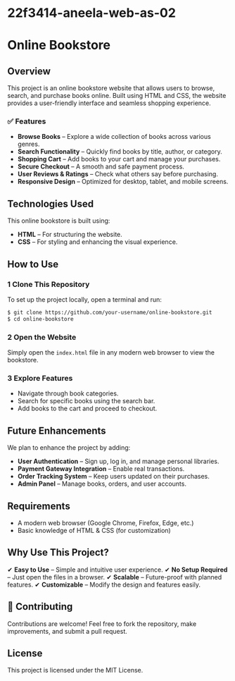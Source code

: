 # 22f3414-aneela-web-as-02
# Online Bookstore

##  Overview
This project is an online bookstore website that allows users to browse, search, and purchase books online. Built using HTML and CSS, the website provides a user-friendly interface and seamless shopping experience.

### ✅ Features
-  **Browse Books** – Explore a wide collection of books across various genres.
-  **Search Functionality** – Quickly find books by title, author, or category.
-  **Shopping Cart** – Add books to your cart and manage your purchases.
-  **Secure Checkout** – A smooth and safe payment process.
-  **User Reviews & Ratings** – Check what others say before purchasing.
-  **Responsive Design** – Optimized for desktop, tablet, and mobile screens.

##  Technologies Used
This online bookstore is built using:
- **HTML** – For structuring the website.
- **CSS** – For styling and enhancing the visual experience.

##  How to Use

### 1 Clone This Repository
To set up the project locally, open a terminal and run:
```sh
$ git clone https://github.com/your-username/online-bookstore.git
$ cd online-bookstore
```

### 2 Open the Website
Simply open the `index.html` file in any modern web browser to view the bookstore.

### 3 Explore Features
- Navigate through book categories.
- Search for specific books using the search bar.
- Add books to the cart and proceed to checkout.

##  Future Enhancements
We plan to enhance the project by adding:
-  **User Authentication** – Sign up, log in, and manage personal libraries.
-  **Payment Gateway Integration** – Enable real transactions.
-  **Order Tracking System** – Keep users updated on their purchases.
-  **Admin Panel** – Manage books, orders, and user accounts.

##  Requirements
- A modern web browser (Google Chrome, Firefox, Edge, etc.)
- Basic knowledge of HTML & CSS (for customization)

##  Why Use This Project?
✔ **Easy to Use** – Simple and intuitive user experience.
✔ **No Setup Required** – Just open the files in a browser.
✔ **Scalable** – Future-proof with planned features.
✔ **Customizable** – Modify the design and features easily.

## 🤝 Contributing
Contributions are welcome! Feel free to fork the repository, make improvements, and submit a pull request.

##  License
This project is licensed under the MIT License.

